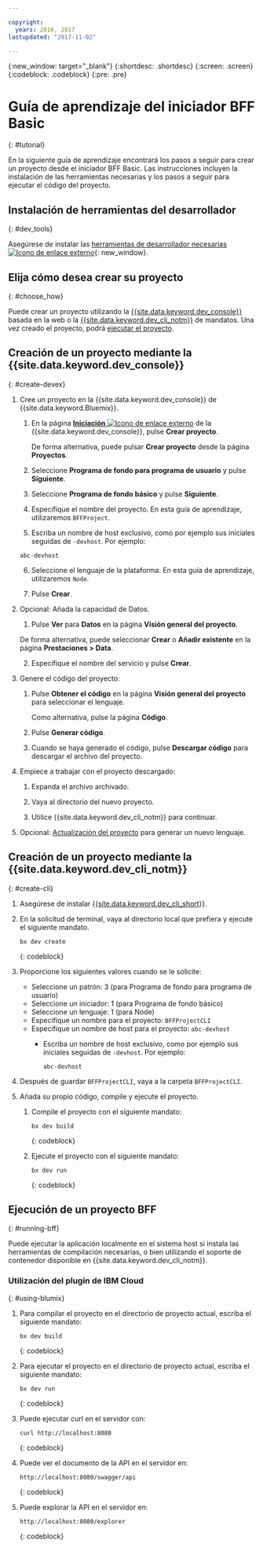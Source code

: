 ```yaml
---

copyright:
  years: 2016, 2017
lastupdated: "2017-11-02"

---
```

{:new_window: target="_blank"}
{:shortdesc: .shortdesc}
{:screen: .screen}
{:codeblock: .codeblock}
{:pre: .pre}

# Guía de aprendizaje del iniciador BFF Basic
{: #tutorial}

En la siguiente guía de aprendizaje encontrará los pasos a seguir para crear un proyecto desde el iniciador BFF Basic. Las instrucciones incluyen la instalación de las herramientas necesarias y los pasos a seguir para ejecutar el código del proyecto. 


## Instalación de herramientas del desarrollador
{: #dev_tools}

Asegúrese de instalar las [herramientas de desarrollador necesarias ![Icono de enlace externo](../icons/launch-glyph.svg "Icono de enlace externo")](get_code.html#prereq-dev-tools "Icono de enlace externo"){: new_window}.


## Elija cómo desea crear su proyecto
{: #choose_how}

Puede crear un proyecto utilizando la [{{site.data.keyword.dev_console}}](#create-devex) basada en la web o la [{{site.data.keyword.dev_cli_notm}}](#create-cli) de mandatos. Una vez creado el proyecto, podrá [ejecutar el proyecto](#running-bff).


## Creación de un proyecto mediante la {{site.data.keyword.dev_console}}
{: #create-devex}

1. Cree un proyecto en la {{site.data.keyword.dev_console}} de {{site.data.keyword.Bluemix}}.

	1. En la página [**Iniciación** ![Icono de enlace externo](../icons/launch-glyph.svg "Icono de enlace externo")](https://console.ng.bluemix.net/developer/getting-started/ "Icono de enlace externo") de la {{site.data.keyword.dev_console}}, pulse **Crear proyecto**.

		De forma alternativa, puede pulsar **Crear proyecto** desde la página **Proyectos**.

	2. Seleccione **Programa de fondo para programa de usuario** y pulse **Siguiente**.

	3. Seleccione **Programa de fondo básico** y pulse **Siguiente**.

	4. Especifique el nombre del proyecto. En esta guía de aprendizaje, utilizaremos `BFFProject`.   

	5. Escriba un nombre de host exclusivo, como por ejemplo sus iniciales seguidas de `-devhost`. Por ejemplo:
	
	 ```
	 abc-devhost
	 ``` 

	6. Seleccione el lenguaje de la plataforma. En esta guía de aprendizaje, utilizaremos `Node`.
   
	7. Pulse **Crear**.

2. Opcional: Añada la capacidad de Datos.

	1. Pulse **Ver** para **Datos** en la página **Visión general del proyecto**.

      De forma alternativa, puede seleccionar **Crear** o **Añadir existente** en la página **Prestaciones > Data**.

   2. Especifique el nombre del servicio y pulse **Crear**.

3. Genere el código del proyecto:

	1. Pulse **Obtener el código** en la página **Visión general del proyecto** para seleccionar el lenguaje.
   
		Como alternativa, pulse la página **Código**.
      
	2. Pulse **Generar código**.
   
	3. Cuando se haya generado el código, pulse **Descargar código** para descargar el archivo del proyecto.

4. Empiece a trabajar con el proyecto descargado:

	1. Expanda el archivo archivado.
	
	2. Vaya al directorio del nuevo proyecto.
	
	3. Utilice {{site.data.keyword.dev_cli_notm}} para continuar.

5. Opcional: [Actualización del proyecto](project_overview_page.html#update_language) para generar un nuevo lenguaje.


## Creación de un proyecto mediante la {{site.data.keyword.dev_cli_notm}}
{: #create-cli}

1. Asegúrese de instalar [{{site.data.keyword.dev_cli_short}}](dev_cli.html).

2. En la solicitud de terminal, vaya al directorio local que prefiera y ejecute el siguiente mandato.
  
	```
	bx dev create
	```
	{: codeblock}
	
3. Proporcione los siguientes valores cuando se le solicite:

	* Seleccione un patrón: 3 (para Programa de fondo para programa de usuario)
	* Seleccione un iniciador: 1 (para Programa de fondo básico)
	* Seleccione un lenguaje: 1 (para Node)
	* Especifique un nombre para el proyecto: `BFFProjectCLI`
	* Especifique un nombre de host para el proyecto: `abc-devhost`
	  * Escriba un nombre de host exclusivo, como por ejemplo sus iniciales seguidas de `-devhost`. Por ejemplo:
	
	     ```
	     abc-devhost
	     ```
	  
4. Después de guardar `BFFProjectCLI`, vaya a la carpeta `BFFProjectCLI`.

5. Añada su propio código, compile y ejecute el proyecto.
 
	1. Compile el proyecto con el siguiente mandato: 

		```
		bx dev build
		```
		{: codeblock}
		 
	2. Ejecute el proyecto con el siguiente mandato:

 		```
		bx dev run
		```
		{: codeblock}


## Ejecución de un proyecto BFF
{: #running-bff}

Puede ejecutar la aplicación localmente en el sistema host si instala las herramientas de compilación necesarias, o bien utilizando el soporte de contenedor disponible en {{site.data.keyword.dev_cli_notm}}.


### Utilización del plugin de IBM Cloud
{: #using-blumix}

1. Para compilar el proyecto en el directorio de proyecto actual, escriba el siguiente mandato:

   ```
   bx dev build
   ```
   {: codeblock}

2. Para ejecutar el proyecto en el directorio de proyecto actual, escriba el siguiente mandato:

   ```
   bx dev run
   ```
   {: codeblock}

3. Puede ejecutar curl en el servidor con:

   ```
   curl http://localhost:8080
   ```
   {: codeblock}

4. Puede ver el documento de la API en el servidor en:

   ```
   http://localhost:8080/swagger/api
   ```
   {: codeblock}

5. Puede explorar la API en el servidor en:

   ```
   http://localhost:8080/explorer
   ```
   {: codeblock}
